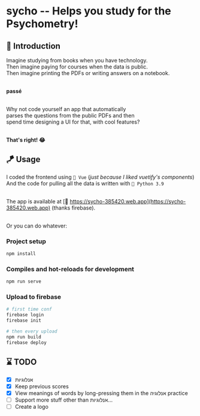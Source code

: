 # sycho -- Helps you study for the Psychometry!


## 🏡 Introduction

Imagine studying from books when you have technology. <br>
Then imagine paying for courses when the data is public. <br>
Then imagine printing the PDFs or writing answers on a notebook. <br> <br>

**passé** <br> <br>

Why not code yourself an app that automatically <br>
parses the questions from the public PDFs and then <br>
spend time designing a UI for that, with cool features? <br> <br>

**That's right! 😂**


## 🪁 Usage
I coded the frontend using `🔰 Vue` (_just because I liked vuetify's components_) <br>
And the code for pulling all the data is written with `🐍 Python 3.9` <br> <br>

The app is available at [🔗 https://sycho-385420.web.app](https://sycho-385420.web.app) (thanks firebase). <br> <br>

Or you can do whatever: <br>

### Project setup
```bash
npm install
```

### Compiles and hot-reloads for development
```bash
npm run serve
```

### Upload to firebase
```bash
# first time conf
firebase login
firebase init

# then every upload
npm run build
firebase deploy
```


## ⌛ TODO
- [X] אנלוגיות
- [X] Keep previous scores
- [X] View meanings of words by long-pressing them in the אנלוגיה practice
- [ ] Support more stuff other than אנלוגיות...
- [ ] Create a logo
